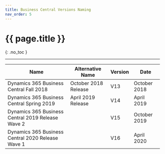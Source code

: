 ```yaml
---
title: Business Central Versions Naming
nav_order: 5
---
```


# {{ page.title }}
{: .no_toc }

---

| Name                                              | Alternative Name     | Version | Date         |
| ------------------------------------------------- | -------------------- | ------- | ------------ |
| Dynamics 365 Business Central Fall 2018           | October 2018 Release | V13     | October 2018 |
| Dynamics 365 Business Central Spring 2019         | April 2019 Release   | V14     | April 2019   |
| Dynamics 365 Business Central 2019 Release Wave 2 |                      | V15     | October 2019 |
| Dynamics 365 Business Central 2020 Release Wave 1 |                      | V16     | April 2020   |